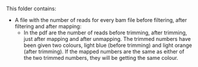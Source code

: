 This folder contains:
  - A file with the number of reads for every bam file before filtering, after filtering and after mapping:
    - In the pdf are the number of reads before trimming, after trimming, just after mapping and after unmapping. The trimmed numbers have been given two colours, light blue (before trimming) and light orange (after trimming). If the mapped numbers are the same as either of the two trimmed numbers, they will be getting the same colour.  
  
